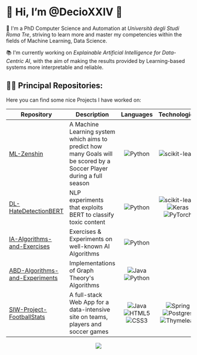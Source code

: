 # 👋 Hi, I’m @DecioXXIV 🐉

🌱 I'm a PhD Computer Science and Automation at _Università degli Studi Roma Tre_, striving to learn more and master my competencies within the fields of Machine Learning, Data Science.

📚 I'm currently working on _Explainable Artificial Intelligence for Data-Centric AI_, with the aim of making the results provided by Learning-based systems more interpretable and reliable.

## 👨‍💻 Principal Repositories:
Here you can find some nice Projects I have worked on:

| Repository | Description | Languages | Technologies |
| ---------- | ----------- | --------------------- | ------------ |
| [ML-Zenshin](https://github.com/DecioXXIV/ML-Zenshin) | A Machine Learning system which aims to predict how many Goals will be scored by a Soccer Player during a full season | <p align="center">![Python](https://img.shields.io/badge/python-3670A0?style=for-the-badge&logo=python&logoColor=ffdd54)</p> | <p align="center">![scikit-learn](https://img.shields.io/badge/scikit--learn-%23F7931E.svg?style=for-the-badge&logo=scikit-learn&logoColor=white)</p>|
| [DL-HateDetectionBERT](https://github.com/DecioXXIV/DL-HateDetectionBERT) | NLP experiments that exploits BERT to classify toxic content | <p align="center">![Python](https://img.shields.io/badge/python-3670A0?style=for-the-badge&logo=python&logoColor=ffdd54)</p> | <p align="center">![scikit-learn](https://img.shields.io/badge/scikit--learn-%23F7931E.svg?style=for-the-badge&logo=scikit-learn&logoColor=white)![Keras](https://img.shields.io/badge/Keras-%23D00000.svg?style=for-the-badge&logo=Keras&logoColor=white)![PyTorch](https://img.shields.io/badge/PyTorch-%23EE4C2C.svg?style=for-the-badge&logo=PyTorch&logoColor=white)</p> |
| [IA-Algorithms-and-Exercises](https://github.com/DecioXXIV/IA-Algorithms-and-Exercises) | Exercises & Experiments on well-known AI Algorithms | <p align="center">![Python](https://img.shields.io/badge/python-3670A0?style=for-the-badge&logo=python&logoColor=ffdd54)</p> | |
| [ABD-Algorithms-and-Experiments](https://github.com/DecioXXIV/ABD-Algorithms-and-Experiments) | Implementations of Graph Theory's Algorithms | <p align="center">![Java](https://img.shields.io/badge/java-%23ED8B00.svg?style=for-the-badge&logo=openjdk&logoColor=white)![Python](https://img.shields.io/badge/python-3670A0?style=for-the-badge&logo=python&logoColor=ffdd54)</p> | |
| [SIW-Project-FootballStats](https://github.com/DecioXXIV/SIW-Project-FootballStats) | A full-stack Web App for a data-intensive site on teams, players and soccer games | <p align="center">![Java](https://img.shields.io/badge/java-%23ED8B00.svg?style=for-the-badge&logo=openjdk&logoColor=white)![HTML5](https://img.shields.io/badge/html5-%23E34F26.svg?style=for-the-badge&logo=html5&logoColor=white)![CSS3](https://img.shields.io/badge/css3-%231572B6.svg?style=for-the-badge&logo=css3&logoColor=white)</p> | <p align="center">![Spring](https://img.shields.io/badge/spring-%236DB33F.svg?style=for-the-badge&logo=spring&logoColor=white)![Postgres](https://img.shields.io/badge/postgres-%23316192.svg?style=for-the-badge&logo=postgresql&logoColor=white)![Thymeleaf](https://img.shields.io/badge/Thymeleaf-%23005C0F.svg?style=for-the-badge&logo=Thymeleaf&logoColor=white)</p> |

<div align="center" dir="auto">
  <img class="img" src="https://github-readme-stats.vercel.app/api/top-langs/?username=DecioXXIV&layout=compact&hide=jupyter%20notebook" />
</div>
